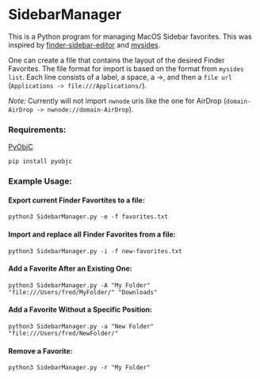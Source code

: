 # SidebarManager

This is a Python program for managing MacOS Sidebar favorites. This was inspired by [finder-sidebar-editor](https://github.com/Ajordat/finder-sidebar-editor/tree/master) and [mysides](https://github.com/mosen/mysides).

One can create a file that contains the layout of the desired Finder Favorites. The file format for import is based on the format from `mysides list`. Each line consists of a label, a space, a ->, and then a `file url` (`Applications -> file:///Applications/`). 

*Note:* Currently will not import `nwnode` uris like the one for AirDrop (`domain-AirDrop -> nwnode://domain-AirDrop`). 

### Requirements:

[PyObjC](https://pypi.org/project/pyobjc/)
```
pip install pyobjc
```

### Example Usage:

#### Export current Finder Favortites to a file:
```shell
python3 SidebarManager.py -e -f favorites.txt
```

#### Import and replace all Finder Favorites from a file:
```shell
python3 SidebarManager.py -i -f new-favorites.txt
```

#### Add a Favorite After an Existing One:
```shell
python3 SidebarManager.py -A "My Folder" "file:///Users/fred/MyFolder/" "Downloads"
```

#### Add a Favorite Without a Specific Position:
```shell
python3 SidebarManager.py -a "New Folder" "file:///Users/fred/NewFolder/"
```

#### Remove a Favorite:
```shell
python3 SidebarManager.py -r "My Folder"
```
